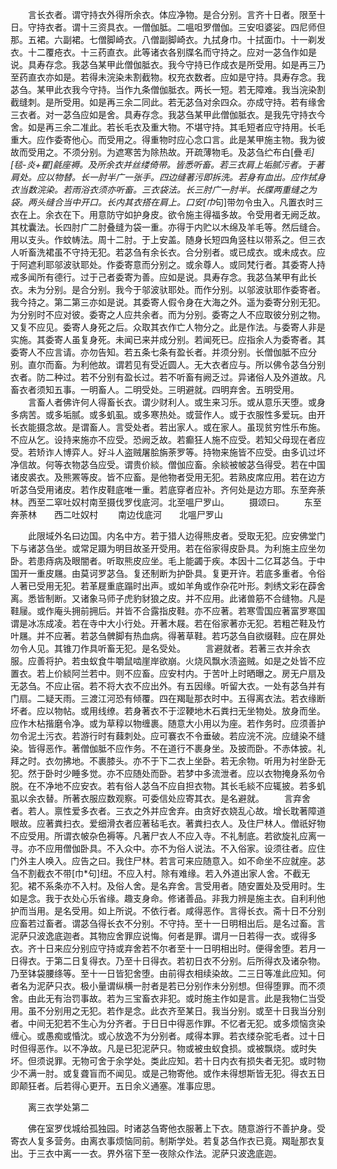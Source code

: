 <!-- { "loadSidebar": true } -->
　　言长衣者。谓守持衣外得所余衣。体应净物。是合分别。言齐十日者。限至十日。守持衣者。谓十三资具衣。一僧伽胝。二嗢呾罗僧伽。三安呾婆娑。四尼师但那。五裙。六副裙。七僧脚崎衣。八僧副脚崎衣。九拭身巾。十拭面巾。十一剃发衣。十二覆疮衣。十三药直衣。此等诸衣各别牒名而守持之。应对一苾刍作如是说。具寿存念。我苾刍某甲此僧伽胝衣。我今守持已作成衣是所受用。如是再三乃至药直衣亦如是。若得未浣染未割截物。权充衣数者。应如是守持。具寿存念。我苾刍。某甲此衣我今守持。当作九条僧伽胝衣。两长一短。若无障难。我当浣染割截缝刺。是所受用。如是再三余二同此。若无苾刍对余四众。亦成守持。若有缘舍三衣者。对一苾刍应如是舍。具寿存念。我苾刍某甲此僧伽胝衣。是我先守持衣今舍。如是再三余二准此。若长毛衣及重大物。不堪守持。其毛短者应守持用。长毛重大。应作委寄他心。而受用之。得重物时应心念口言。此是某甲施主物。我为彼故而受用之。不须分别。为遮寒苦为除热故。开疏薄物毛。及苾刍纻布白[疊*毛][毯-炎+瞿]毹座褥。及所余衣并丝缕倚带。皆悉听畜。若三衣肩上垢腻污者。于著肩处。应以物替。长一肘半广一张手。四边缝著污即拆洗。若身有血出。应作拭身衣当数浣染。若雨浴衣须亦听畜。三衣袋法。长三肘广一肘半。长牒两重缝之为袋。两头缝合当中开口。长内其衣搭在肩上。口安[巾*句]带勿令虫入。凡置衣时三衣在上。余衣在下。用意防守如护身皮。欲令施主得福多故。令受用者无阙乏故。其枕囊法。长四肘广二肘叠缝为袋一重。亦得于内贮以木绵及羊毛等。然后缝合。用以支头。作蚊帱法。周十二肘。于上安盖。随身长短四角竖柱以带系之。但三衣人听畜洗裙虽不守持无犯。若苾刍有余长衣。合分别者。或已成衣。或未成衣。应于阿遮利耶邬波驮耶处。作委寄意而分别之。或余尊人。或同梵行者。其委寄人持戒多闻所有德行。过于己者委寄为善。应如是说。具寿存念。我苾刍某甲有此长衣。未为分别。是合分别。我今于邬波驮耶处。而作分别。以邬波驮耶作委寄者。我今持之。第二第三亦如是说。其委寄人假令身在大海之外。遥为委寄分别无犯。为分别时不应对彼。委寄之人应共余者。而为分别。委寄之人不应取彼分别之物。又复不应见。委寄人身死之后。众取其衣作亡人物分之。此是作法。与委寄人非是实施。其委寄人虽复身死。未闻已来并成分别。若闻死已。应指余人为委寄者。其委寄人不应言请。亦勿告知。若五条七条有盈长者。并须分别。长僧伽胝不应分别。直尔而畜。为利他故。谓若见有受近圆人。无大衣者应与。所以佛令苾刍分别衣者。防二种过。若不分别有盈长过。若不听畜有阙乏过。异诸俗人及外道故。凡畜衣者须知五事。一明畜人。二明受处。三明避就。四明弃舍。五明受用。
　　言畜人者佛许何人得畜长衣。谓少财利人。或生来习乐。或从意乐天堕。或身多病苦。或多垢腻。或多虮虱。或多寒热处。或营作人。或于衣服性多爱玩。由开长衣能摄念故。是谓畜人。言受处者。若出家人。或在家人。虽现贫穷性乐布施。不应从乞。设持来施亦不应受。恐阙乏故。若癫狂人施不应受。若知父母现在者应受。若矫诈人博弈人。好斗人盗贼屠脍旃荼罗等。持物来施皆不应受。由多讥过坏净信故。何等衣物苾刍应受。谓贵价緂。僧伽应畜。余緂被帔苾刍得受。若在中国诸皮裘衣。及熊罴等皮。皆不应畜。是他物者受用无犯。若熟皮席应用。若在边方听苾刍受用诸皮。若作皮鞋底唯一重。若底穿者应补。齐何处是边方耶。东至奔荼林。西至二窣吐奴村南至摄伐罗伐底河。北至嗢尸罗山。
　　摄颂曰。
　　东至奔荼林　　西二吐奴村
　　南边伐底河　　北嗢尸罗山

　　此限域外名曰边国。内名中方。若于猎人边得熊皮者。受取无犯。应安佛堂门下与诸苾刍坐。或常足蹑为明目故圣开受用。若在俗家得皮卧具。为利施主应坐勿卧。若患痔病及眼闇者。听取熊皮应坐。毛上能蠲于疾。本因十二亿耳苾刍。于中国开一重皮屩。由莫诃罗苾刍。复还制断为护卧具。复更开许。若底多重者。令俗人著已受用无犯。若革屣重底蹋时出声。或如羊角或作杂花叶形。刺绣文彩在薜舍离。悉皆制断。又诸象马师子虎豹豺狼之皮。并不应用。此诸兽筋不合缝物。凡是鞋屦。或作庵头拥前拥后。并皆不合露指皮鞋。亦不应著。若寒雪国应著富罗寒国谓是冰冻成凌。若在寺中大小行处。开著木屐。若在俗家著亦无犯。若粗芒鞋及竹叶屩。并不应著。若苾刍髀脚有热血病。得著草鞋。若巧苾刍自欲缀鞋。应在屏处勿令人见。其锥刀作具听畜无犯。是名受处。
　　言避就者。若著三衣并余衣服。应善将护。若虫蚁食牛嚼鼠啮崖岸欲崩。火烧风飘水渍盗贼。如是之处皆不应置衣。若上价緂阿兰若中。则不应畜。应安村内。于苦叶上时晒曝之。房无户扇及无苾刍。不应止宿。若不将大衣不应出外。有五因缘。听留大衣。一处有苾刍并有门扇。二疑天雨。三渡江河恐有倾覆。四在羯耻那衣时中。五得离衣法。若衣缘断坏者。应以物帖。或用线缭。若身著衣不于涩鞕地木石粪扫无坐物处。放身而坐。应作木枮揩磨令净。或为草稕以物缠裹。随意大小用以为座。若作务时。应须善护勿令泥土污衣。若游行时有蕀刺处。应可褰衣不令垂破。若应浣不浣。应缝染不缝染。皆得恶作。著僧伽胝不应作务。不在道行不裹身坐。及披而卧。不赤体披。礼拜之时。衣勿拂地。不裹膝头。亦不于下二衣上坐卧。若无余物。听用为衬坐卧无犯。然于卧时少睡多觉。亦不应随处而卧。若梦中多流泄者。应以衣物掩身系勿令脱。在不净地不应安衣。若有俗人苾刍不应自担衣物。其长毛緂不应辄披。若多虮虱以余衣替。所著衣服应数观察。可委信处应寄其衣。是名避就。
　　言弃舍者。若人。禀性爱多衣者。三衣之外并应舍弃。由贪好衣娆乱心故。增长耽著障道眼故。应著粪扫衣。爱细滑衣者应著毡毛衣。著粪扫衣人。及住尸林人。僧祇好物不应受用。所谓衣帔杂色褥等。凡著尸衣人不应入寺。不礼制底。若欲旋礼应离一寻。亦不应用僧伽卧具。不入众中。亦不为俗人说法。不入俗家。设须往者。应住门外主人唤入。应告之曰。我住尸林。若言可来应随意入。如不命坐不应就座。苾刍不割截衣不带[巾*句]纽。不应入村。除有难缘。若入外道出家人舍。不截无犯。裙不系条亦不入村。及俗人舍。是名弃舍。言受用者。随安置处及受用时。生如是念。我于衣处心乐省缘。趣支身命。修诸善品。非我力辨是施主衣。自利利他护而当用。是名受用。如上所说。不依行者。咸得恶作。言得长衣。斋十日不分别应畜若过畜者。谓苾刍得长衣不分别。不守持。至十一日明相出后。是名过畜。言泥萨只波逸底迦者。其物应舍罪应说悔。何者是罪。谓月一日若得一衣。或得多衣。齐十日来应分别应守持或弃舍若不尔者至十一日明相出时。便得舍堕。若月一日得衣。于第二日复得衣。乃至十日得衣。若初日衣不分别。后所得衣及诸杂物。乃至钵袋腰绦等。至十一日皆犯舍堕。由前得衣相续染故。二三日等准此应知。何者名为泥萨只衣。极小量谓纵横一肘者是若已分别作未分别想。但得堕罪。而不须舍。由此无有治罚事故。若为三宝畜衣非犯。或时施主作如是言。此是我物仁当受用。虽不分别用之无犯。若作是念。此衣齐至某日。我当分别。或至十日我当分别者。中间无犯若不生心为分齐者。于日日中得恶作罪。不忆者无犯。或多烦恼贪染缠心。或愚痴或惛沈。或心放逸不为分别者。咸得本罪。若衣缕杂驼毛者。过十日时但得恶作。以不净故。凡是已犯泥萨只。物或被虫蚁食损。或被飘烧。或时失坏。但须说罪。无物可舍于余学处。类此应知。若十日内衣有损失者无犯。或时物少不满一肘。或复聋盲而不闻见。或是己物寄他。或作未得想斯皆无犯。得衣五日即颠狂者。后若得心更开。五日余义通塞。准事应思。

　　离三衣学处第二

　　佛在室罗伐城给孤独园。时诸苾刍寄他衣服著上下衣。随意游行不善护身。受寄衣人复多营务。由离衣事烦恼同前。制斯学处。若复苾刍作衣已竟。羯耻那衣复出。于三衣中离一一衣。界外宿下至一夜除众作法。泥萨只波逸底迦。
